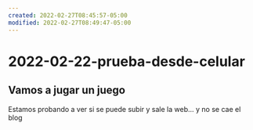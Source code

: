 ```yaml
---
created: 2022-02-27T08:45:57-05:00
modified: 2022-02-27T08:49:47-05:00
---
```


# 2022-02-22-prueba-desde-celular

## Vamos a jugar un juego
Estamos probando a ver si se puede subir y sale la web... y no se cae el blog
